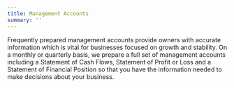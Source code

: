 ```yaml
---
title: Management Accounts
summary: ''
---
```

Frequently prepared management accounts provide owners with accurate information which is vital for businesses focused on growth and stability. On a monthly or quarterly basis, we prepare a full set of management accounts including a Statement of Cash Flows, Statement of Profit or Loss and a Statement of Financial Position so that you have the information needed to make decisions about your business.